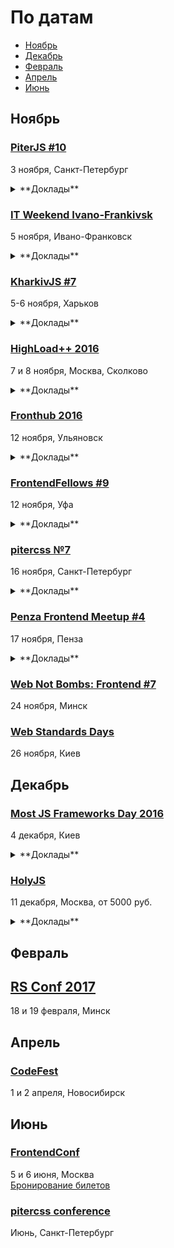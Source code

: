 # По датам

- [Ноябрь](#Ноябрь)
- [Декабрь](#Декабрь)
- [Февраль](#Февраль)
- [Апрель](#Апрель)
- [Июнь](#Июнь)

## Ноябрь

### [PiterJS #10](https://meetabit.com/events/256)

3 ноября, Санкт-Петербург

<details>
  <summary>**Доклады**</summary>

  - «Обещание JavaScript = Promise HELL», Михаил Полубояринов
  - «React Redux Webpack», Михаил Башуров
</details>

### [IT Weekend Ivano-Frankivsk](https://itweekend.ua/ua/announcements/itw-if-16n/)

5 ноября, Ивано-Франковск

<details>
  <summary>**Доклады**</summary>

  - «Techniques of building layered interfaces on the example of a web-based code editor», Сергій Морковкин (Lohika)
  - «Lazy front-end developer», Юрій Артюх (Codriver)
  - «Using angular 2 with redux flow in production», Ігор Репела (SoftServe)
</details>

### [KharkivJS #7](http://kharkivjs.org/)

5-6 ноября, Харьков

<details>
  <summary>**Доклады**</summary>

  - «React API design», Juho Vepsäläinen
  - «Compilers/V8», Ingvar Stepanyan
  - «Porting Web Application to Virtual Reality», Denis Radin
  - «Better Web Components with membranes», Alex Shvaika
  - «I’m in IoT», Vadim Makeev
  - «How to become famous with GitHub and open-source», Paul Miller
  - «Angular Native», Yurii Luchaninov
  - «Static typing in browser», Slinko Viacheslav
  - «Next.», Listochkin Andrew
  - «Flow, why you should fall in love with it», Klymov Illia
  - «How to build a desktop application in JS without using webview», Victor Turskyi
  - «Iframe rampage. Sad story of one integration», Yurii Plugatariov
  - «Exploring ML in javaScript world», Ivan Lavriv
  - «Deal with async programming», Denis Stoyanov
  - «React Native. Way to production», Philip Shurpik
  - «Testing well and stop shooting yourself in the foot deal. Insight from QA automation engineer.», Max Onufriienko
  - «JavaScript and offline business. Next big deal», Georgiy Podsvyetov
  - «Shells written in JavaScript», Denys Dovhan
  - «Toolchain simplicity as a key for team productivity», Maksym Klymyshyn
  - «Moving Web forward: ECMAScript 201x and Web APIs», Sergey Rubanov
  - «Error handling in Node.js streams», Andrii Shumada
  - «JS in IoT», Eugene Nezhuta
</details>

### [HighLoad++ 2016](http://www.highload.ru/2016/abstracts)

7 и 8 ноября, Москва, Сколково

<details>
  <summary>**Доклады**</summary>

  - «Отрисовать за 16 мс», Глеб Михеев (Beta Digital Production)
  - «Порядок для скорости. Система структурирования фронтендовой части веб-приложений», Сергей Гущин (Superjob.ru)
  - «Практическое применение WebWorkers», Алексей Фомкин (Data Monsters)
  - «Автоматизация тестирования клиентской производительности», Николай Лавлинский (Метод Лаб)
  - «Промышленное ускорение сайтов», Николай Мациевский (Айри.рф)
  - «Your hero images need you: Save the day with HTTP2 image loading», Tobias Baldauf (Akamai Technologies)
  - «Дизайн REST API для высокопроизводительных систем», Александр Лебедев (Новые Облачные Технологии)
  - «Применяем стандарты кодирования NASA к JavaScript», Денис Радин (Liberty Global)
  - «Альтернативные технологии рендеринга контента: SVG, Canvas, WebGL», Денис Радин (Liberty Global)
  - «Превышаем скоростные лимиты с Angular 2», Алексей Охрименко (IPONWEB)
  - «Как сделать ваш JavaScript быстрее», Роман Дворнов (Авито)
</details>

### [Fronthub 2016](http://fronthub.ru/)

12 ноября, Ульяновск

<details>
  <summary>**Доклады**</summary>

  - «Общий язык с дизайнером. Ритм!», Михаил Синяков (X-Cart)
  - «Не быстрый старт с Angular 2», Константин Макарычев (Provectus)
  - «CSS Modules», Олег Наянов (DZ Systems)
  - «Типографика — такая страшная или прекрасная», Ярослав Трегубов (PRO100)
  - «Путь падавана. Как стать web-разработчиком и не поседеть?», Денис Ежков (Itech.group)
  - «Немного о сжатии изображений», Николай Беликов (Restream)
</details>

### [FrontendFellows #9](https://frontendfellows.timepad.ru/event/388303/)

12 ноября, Уфа

<details>
  <summary>**Доклады**</summary>

  - «Grid’ы – панацея или нет?», Олег Мохов (Яндекс)
  - «ECMAScript 2015, javascript линтеры, сборка», Николай Казаков (Центр информационных технологий «Открытый Регион»)
  - «React и компоненты высшего порядка», Александр Айбулатов
  - «Короче_», Сергей Жигалов (Яндекс)
</details>

### [pitercss №7](https://pitercss.timepad.ru/event/394145/)

16 ноября, Санкт-Петербург

<details>
  <summary>**Доклады**</summary>

  - «Техническая сторона типографики», Иван Гладких
</details>

### [Penza Frontend Meetup #4](https://vk.com/pfm_4)

17 ноября, Пенза

<details>
  <summary>**Доклады**</summary>

  - «DevTools для CSS-анимации», Стас Мельников
  - «PhoneGap — плюсы, минусы, подводные камни», Артём Андреев
</details>

### [Web Not Bombs: Frontend #7](https://www.facebook.com/events/1263558513676336/)

24 ноября, Минск

### [Web Standards Days](https://wsd.events/2016/11/26/)

26 ноября, Киев

## Декабрь

### [Most JS Frameworks Day 2016](http://frameworksdays.com/event/most-js-fwdays-2016)

4 декабря, Киев

<details>
  <summary>**Доклады**</summary>

  - «Как быть хорошим фронтенд-разработчиком», Евгений Жарков (Juno)
  - «Reactive Music Apps in Angular and RxJS», Tero Parviainen
  - «Міграція даних в Node.js REST API і MongoDB», Андрей Шумада (Ciklum/Debitoor)
  - «The Road to Native Web Components», Michael North (Levanto Financial)
  - «RxJS 5 - In-depth», Gerard Sans (AngularZone)
</details>

### [HolyJS](http://holyjs.ru/)

11 декабря, Москва, от 5000 руб.

<details>
  <summary>**Доклады**</summary>

  - «ECMAScript: latest and upcoming features», Axel Rauschmayer
  - «Building Interactive npm Command Line Modules», Irina Shestak
  - «Лебедь рак и щука: как технологии тянут фронтенд на дно», Евгений Гусев
  - Секретный доклад, Андрей Ситник
  - «3L3M3NT5», Martin Kleppe
  - «Как подойти к современным веб-приложениям», Никита Прокопов
  - «Debugging Node.js Performance Issues in Production»,Thomas Watson
  - «Веб-приложения: дробим монолит», Виктор Грищенко 
  - «WebVR is the next frontier», Martin Splitt
  - «A Little Closer to Frontend Bliss with Elm», Tereza Sokol
  - «Dr. Strangelove or: How I Learned to Stop Worrying and Love the Serverless Chatbots», Slobodan Stojanovic
  - «Performance Profiling for V8», Franziska Hinkelmann
  - «Remote (dev)tools своими руками»,Роман Дворнов
  - «Rich text editing with Draft.js», Nikolaus Graf
  - «Offline is the new Black», Max Stoiber (Thinkmill)
  - «Sharing files and data with friends using a P2P shared folder powered by Javascript», Mathias Buus Madsen
  - «Мутация web», Павел Кондратенко
  - «Модульный CSS», Андрей Оконечников
  - «debugger;», Денис Мишунов
</details>

## Февраль

## [RS Conf 2017](https://2017.conf.rollingscopes.com/index.html)

18 и 19 февраля, Минск

## Апрель

### [CodeFest](http://2017.codefest.ru/)

1 и 2 апреля, Новосибирск

## Июнь

### [FrontendConf](http://frontendconf.ru/)

5 и 6 июня, Москва  
[Бронирование билетов](http://conf.ontico.ru/conference/join/frontend_conf_2017.html)

### [pitercss conference](https://pitercss.com/)

Июнь, Санкт-Петербург